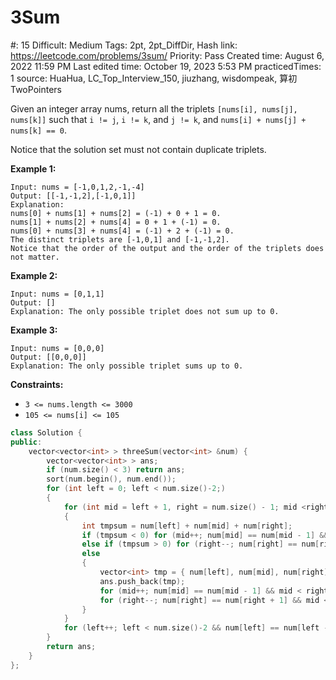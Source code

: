 # 3Sum

#: 15
Difficult: Medium
Tags: 2pt, 2pt_DiffDir, Hash
link: https://leetcode.com/problems/3sum/
Priority: Pass
Created time: August 6, 2022 11:59 PM
Last edited time: October 19, 2023 5:53 PM
practicedTimes: 1
source: HuaHua, LC_Top_Interview_150, jiuzhang, wisdompeak, 算初TwoPointers

Given an integer array nums, return all the triplets `[nums[i], nums[j], nums[k]]` such that `i != j`, `i != k`, and `j != k`, and `nums[i] + nums[j] + nums[k] == 0`.

Notice that the solution set must not contain duplicate triplets.

**Example 1:**

```
Input: nums = [-1,0,1,2,-1,-4]
Output: [[-1,-1,2],[-1,0,1]]
Explanation:
nums[0] + nums[1] + nums[2] = (-1) + 0 + 1 = 0.
nums[1] + nums[2] + nums[4] = 0 + 1 + (-1) = 0.
nums[0] + nums[3] + nums[4] = (-1) + 2 + (-1) = 0.
The distinct triplets are [-1,0,1] and [-1,-1,2].
Notice that the order of the output and the order of the triplets does not matter.

```

**Example 2:**

```
Input: nums = [0,1,1]
Output: []
Explanation: The only possible triplet does not sum up to 0.

```

**Example 3:**

```
Input: nums = [0,0,0]
Output: [[0,0,0]]
Explanation: The only possible triplet sums up to 0.

```

**Constraints:**

- `3 <= nums.length <= 3000`
- `105 <= nums[i] <= 105`

```cpp
class Solution {
public:
	vector<vector<int> > threeSum(vector<int> &num) {
		vector<vector<int> > ans;
		if (num.size() < 3) return ans;
		sort(num.begin(), num.end());
		for (int left = 0; left < num.size()-2;)
		{
			for (int mid = left + 1, right = num.size() - 1; mid <right;)
			{
				int tmpsum = num[left] + num[mid] + num[right];
				if (tmpsum < 0) for (mid++; num[mid] == num[mid - 1] && mid < right;mid++);
				else if (tmpsum > 0) for (right--; num[right] == num[right + 1] && mid < right; right--);
				else
				{
					vector<int> tmp = { num[left], num[mid], num[right] };
					ans.push_back(tmp);
					for (mid++; num[mid] == num[mid - 1] && mid < right; mid++);
					for (right--; num[right] == num[right + 1] && mid < right; right--);
				}
			}
			for (left++; left < num.size()-2 && num[left] == num[left - 1]; left++);
		}
		return ans;
	}
};
```
